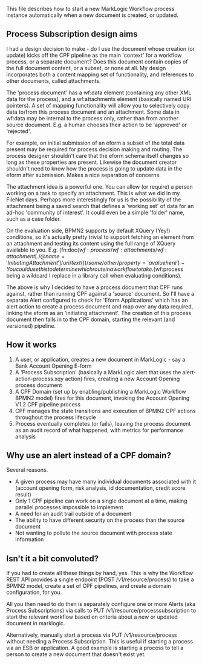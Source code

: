 This file describes how to start a new MarkLogic Workflow process instance automatically when a new document is created,
or updated.

## Process Subscription design aims

I had a design decision to make - do I use the document whose creation (or update) kicks off the CPF pipeline as the main
'context' for a workflow process, or a separate document? Does this document contain copies of the full document content,
or a subset, or none at all. My design incorporates both a content mapping set of functionality, and references to other
documents, called attachments.

The 'process document' has a wf:data element (containing any other XML data for the process), and a wf:attachments element (basically named URI pointers). A set of mapping functionality will allow you to selectively copy data to/from this process document and an attachment. Some data in wf:data may be internal to the process only, rather than from another source document. E.g. a human chooses their action to be 'approved' or 'rejected'.

For example, on initial submission of an eform a subset of the total data present may be required for process decision making and routing. The process designer shouldn't care that the eform schema itself changes so long as these properties are present. Likewise the document creator shouldn't need to know how the process is going to update data in the eform after submission. Makes a nice separation of concerns.

The attachment idea is a powerful one. You can allow (or require) a person working on a task to specify an attachment. This is what we did in my FileNet days. Perhaps more interestingly for us is the possibility of the attachment being a saved search that defines a 'working set' of data for an ad-hoc 'community of interest'. It could even be a simple 'folder' name, such as a case folder.

On the evaluation side, BPMN2 supports by default XQuery (Yey!) conditions, so it's actually pretty trivial to support fetching an element from an attachment and testing its content using the full range of XQuery available to you. E.g. (fn:doc($wf:process/wf:attachments/wf:attachment[./@name='InitiatingAttachment']/uri/text())/some/other/property = 'avaluehere') - You could use this to determine which route in a workflow to take. ($wf:process being a wildcard I replace in a library call when evaluating conditions).

The above is why I decided to have a process document that CPF runs against, rather than running CPF against a 'source' document. So I'll have a separate Alert configured to check for 'Eform Applications' which has an alert action to create a process document and map over any data required, linking the eform as an 'initiating attachment'. The creation of this process document then falls in to the CPF domain, starting the relevant (and versioned) pipeline.

## How it works

1. A user, or application, creates a new document in MarkLogic - say a Bank Account Opening E-form
2. A 'Process Subscription' (basically a MarkLogic alert that uses the alert-action-process.xqy action) fires, creating a new Account Opening process document
3. A CPF Domain (set up by enabling/publishing a MarkLogic Workflow BPMN2 model) fires for this document, invoking the Account Opening V1.2 CPF pipeline process
4. CPF manages the state transitions and execution of BPMN2 CPF actions throughout the process lifecycle
5. Process eventually completes (or fails), leaving the process document as an audit record of what happened, with metrics for performance analysis

## Why use an alert instead of a CPF domain?

Several reasons.

- A given process may have many individual documents associated with it (account opening form, risk analysis, id documentation, credit score result)
- Only 1 CPF pipeline can work on a single document at a time, making parallel processes impossible to implement
- A need for an audit trail outside of a document
- The ability to have different security on the process than the source document
- Not wanting to pollute the source document with process state information

## Isn't it a bit convoluted?

If you had to create all these things by hand, yes. This is why the Workflow REST API provides a single endpoint
(POST /v1/resource/process) to take a BPMN2 model, create a set of CPF pipelines, and create a
domain configuration, for you.

All you then need to do then is separately configure one or more Alerts (aka Process Subscriptions) via calls to
PUT /v1/resource/processsubscription to start the relevant workflow based on criteria about a new or updated document
in marklogic.

Alternatively, manually start a process via PUT /v1/resource/process without needing a Process Subscription. This is useful
if starting a process via an ESB or application. A good example is starting a process to tell a person to create a
new document that doesn't exist yet.
